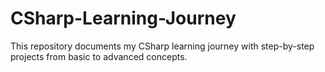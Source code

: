 # CSharp-Learning-Journey
This repository documents my CSharp learning journey with step-by-step projects from basic to advanced concepts.
